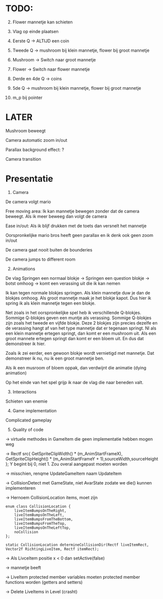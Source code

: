 # TODO:
2. Flower mannetje kan schieten

3. Vlag op einde plaatsen

4. Eerste Q -> ALTIJD een coin

5. Tweede Q -> mushroom bij klein mannetje, flower bij groot mannetje

6. Mushroom -> Switch naar groot mannetje

7. Flower -> Switch naar flower mannetje

8. Derde en 4de Q -> coins

9. 5de Q -> mushroom bij klein mannetje, flower bij groot mannetje

10. m_p bij pointer

# LATER
Mushroom beweegt

Camera automatic zoom in/out

Parallax background effect: ?

Camera transition


# Presentatie

1. Camera

De camera volgt mario

Free moving area: Ik kan mannetje bewegen zonder dat de camera beweegt. Als ik meer beweeg dan volgt de camera

Ease in/out: Als ik blijf drukken met de toets dan versnelt het mannetje 

Oorspronkelijke mario bros heeft geen parallax en ik denk ook geen zoom in/out

De camera gaat nooit buiten de bounderies

De camera jumps to different room

2. Animations

De vlag
Springen een normaal blokje ->
Springen een question blokje -> botst omhoog -> komt een verassing uit die ik kan nemen

Ik kan tegen normale blokjes springen. Als klein mannetje duw je dan de blokjes omhoog. Als groot mannetje
maak je het blokje kapot. Dus hier ik spring ik als klein mannetje tegen een blokje.

Net zoals in het oorspronkelijke spel heb ik verschillende Q-blokjes. Sommige Q-blokjes geven een muntje 
als verassing. Sommige Q-blokjes zijn zoals het tweede en vijfde blokje. Deze 2 blokjes zijn precies dezelfe
en de verassing hangt af van het type mannetje dat er tegenaan springt. Nl
als een klein mannetje ertegen springt, dan komt er een mushroom uit. Als een groot mannete ertegen springt
dan komt er een bloem uit. En dus dat demonstreer ik hier. 

Zoals ik zei eerder, een gewoon blokje wordt vernietigd met mannetje. Dat demonstreer ik nu, nu ik een groot mannetje ben.

Als ik een musroom of bloem oppak, dan verdwijnt die animatie (dying animation)

Op het einde van het spel grijp ik naar de vlag die naar beneden valt.

3. Interactions

Schieten van enemie

4. Game implementation

Complicated gameplay

5. Quality of code

-> virtuele methodes in GameItem die geen implementatie hebben mogen weg

-> 			Rectf src{ GetSpriteClipWidth() * (m_AnimStartFrameX), GetSpriteClipHeight() * (m_AnimStartFrameY + 1),sourceWidth,sourceHeight };
	Y begint bij 0, niet 1. Zou overal aangepast moeten worden
	
-> misschien, renqme UpdateGameItem naam UpdateItem

-> CollisionDetect met GameState, niet AvarState zodate we die() kunnen implementeren

-> Hernoem CollisionLocation items, moet zijn 

	enum class CollisionLocation {
		liveItemBumpsOnTheRight,
		liveItemBumpsOnTheLeft,
		liveItemBumpsFromTheBottom,
		liveItemBumpsFromTheTop,
		liveItemBumpsOnTheLeftTop,
		noCollision
	};

	static CollisionLocation determineCollisionDir(Rectf liveItemRect, Vector2f RichtingLiveItem, Rectf itemRect);

-> Als LivceItem positie x < 0 dan setActive(false)

-> mannetje beeft

-> LiveItem protected member variables moeten protected member functions worden (getters and setters)

-> Delete LiveItems in Level (crasht)

